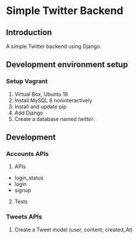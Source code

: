 # Simple Twitter Backend

## Introduction
A simple Twitter backend using Django.

## Development environment setup
### Setup Vagrant
1. Virtual Box, Ubuntu 18
2. Install MySQL 8 noninteractively
3. Install and update pip
4. Add Django
5. Create a database named *twitter*.

## Development
### Accounts APIs
1. APIs
* login_status
* login
* signup
2. Tests

### Tweets APIs
1. Create a Tweet model (user, content, created_At)
